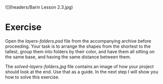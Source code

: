 ![](headers/Barin Lesson 2.3.jpg)
# Exercise

Open the *layers-folders.psd* file from the accompanying archive before proceeding. Your task is to arrange the shapes from the shortest to the tallest, group them into folders by their color, and have them all sitting on the same base, and having the same distance between them.

The *solved-layers-folders.jpg* file contains an image of how your project should look at the end. Use that as a guide. In the next step I will show you how to solve this exercise.